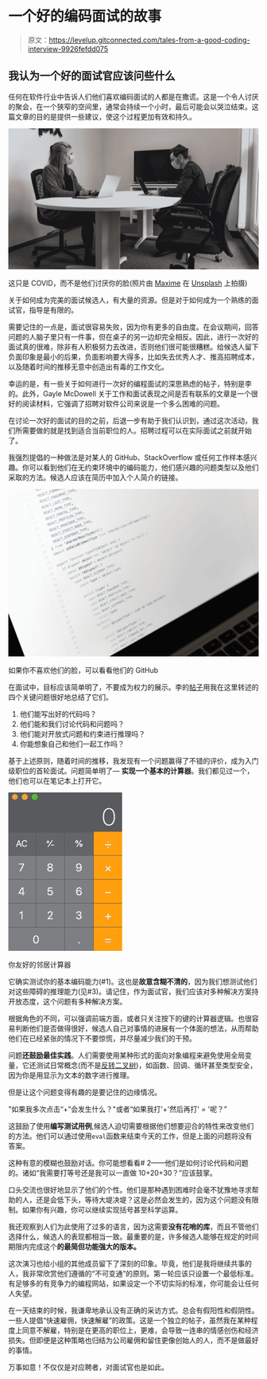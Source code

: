 # 一个好的编码面试的故事

> 原文：<https://levelup.gitconnected.com/tales-from-a-good-coding-interview-9926fefdd075>

## 我认为一个好的面试官应该问些什么

任何在软件行业中告诉人们他们喜欢编码面试的人都是在撒谎。这是一个令人讨厌的聚会，在一个狭窄的空间里，通常会持续一个小时，最后可能会以哭泣结束。这篇文章的目的是提供一些建议，使这个过程更加有效和持久。

![](img/a38da30201f2e0e6f3ccbe5edcc26bf8.png)

这只是 COVID，而不是他们讨厌你的脸(照片由 [Maxime](https://unsplash.com/@maximeutopix?utm_source=medium&utm_medium=referral) 在 [Unsplash](https://unsplash.com?utm_source=medium&utm_medium=referral) 上拍摄)

关于如何成为完美的面试候选人，有大量的资源。但是对于如何成为一个熟练的面试官，指导是有限的。

需要记住的一点是，面试很容易失败，因为你有更多的自由度。在会议期间，回答问题的人脑子里只有一件事，但在桌子的另一边却完全相反。因此，进行一次好的面试真的很难，除非有人积极努力去改进，否则他们很可能很糟糕。给候选人留下负面印象是最小的后果，负面影响要大得多，比如失去优秀人才、推高招聘成本，以及随着时间的推移无意中创造出有毒的工作文化。

幸运的是，有一些关于如何进行一次好的编程面试的深思熟虑的帖子，特别是李的。此外，Gayle McDowell 关于工作和面试表现之间是否有联系的文章是一个很好的阅读材料，它强调了招聘对软件公司来说是一个多么困难的问题。

在讨论一次好的面试的目的之前，后退一步有助于我们认识到，通过这次活动，我们所需要做的就是找到适合当前职位的人。招聘过程可以在实际面试之前就开始了。

我强烈提倡的一种做法是对某人的 GitHub、StackOverflow 或任何工作样本感兴趣。你可以看到他们在无约束环境中的编码能力，他们感兴趣的问题类型以及他们采取的方法。候选人应该在简历中加入个人简介的链接。

![](img/408a14f3797b32f0b6a140e15119243e.png)

如果你不喜欢他们的脸，可以看看他们的 GitHub

在面试中，目标应该简单明了，不要成为权力的展示。李的[帖子](https://www.lihaoyi.com/post/HowtoconductagoodProgrammingInterview.html)用我在这里转述的四个关键问题很好地总结了它们。

1.  他们能写出好的代码吗？
2.  他们能和我们讨论代码和问题吗？
3.  他们能对开放式问题和约束进行推理吗？
4.  你能想象自己和他们一起工作吗？

基于上述原则，随着时间的推移，我发现有一个问题赢得了不错的评价，成为入门级职位的首轮面试。问题简单明了— **实现一个基本的计算器**。我们都见过一个，他们也可以在笔记本上打开它。

![](img/4f45325b94911bb6a84f0b360bd34e83.png)

你友好的邻居计算器

它确实测试你的基本编码能力(#1)。这也是**故意含糊不清的**，因为我们想测试他们对这些障碍的推理能力(见#3)。请记住，作为面试官，我们应该对多种解决方案持开放态度，这个问题有多种解决方案。

根据角色的不同，可以强调前端方面，或者只关注按下的键的计算器逻辑。也很容易判断他们是否做得很好，候选人自己对事情的进展有一个体面的想法，从而帮助他们在已经紧张的情况下不要惊慌，并尽量减少我们的干预。

问题**还鼓励最佳实践**。人们需要使用某种形式的面向对象编程来避免使用全局变量，它还测试日常概念(而不是[反转二叉树](https://twitter.com/mxcl/status/608682016205344768?lang=en))，如函数、回调、循环甚至类型安全，因为你是用显示为文本的数字进行推理。

但是让这个问题变得有趣的是要记住的边缘情况。

"如果我多次点击“+”会发生什么？"或者“如果我打'+'然后再打' = '呢？”

这鼓励了使用**编写测试用例**,候选人迫切需要根据他们想要迎合的特性来改变他们的方法。他们可以通过使用`eval`函数来结束今天的工作，但是上面的问题将没有答案。

这种有意的模糊也鼓励对话。你可能想看看# 2——他们是如何讨论代码和问题的。诸如“我需要打等号还是我可以一直做 10+20+30？”应该鼓掌。

口头交流也很好地显示了他们的个性。他们是那种遇到困难时会毫不犹豫地寻求帮助的人，还是会低下头，等待大堤决堤？这是必然会发生的，因为这个问题没有限制。如果你有兴趣，你可以继续实现括号甚至科学运算。

我还观察到人们为此使用了过多的语言，因为这需要**没有花哨的库**，而且不管他们选择什么，候选人的表现都相当一致。最重要的是，许多候选人能够在规定的时间期限内完成这个**的最简但功能强大的版本。**

这次演习也给小组的其他成员留下了深刻的印象。毕竟，他们是我将继续共事的人，我非常欣赏他们遵循的“不可变通”的原则。第一轮应该只设置一个最低标准。有足够多的有竞争力的编程网站，如果设定一个不切实际的标准，你可能会让任何人失望。

在一天结束的时候，我谦卑地承认没有正确的采访方式。总会有假阳性和假阴性。一些人提倡“快速雇佣，快速解雇”的政策。这是一个独立的帖子，虽然我在某种程度上同意不解雇，特别是在更高的职位上，更难，会导致一连串的情感创伤和经济损失。但即便是这种策略也归结为公司雇佣和留住更像创始人的人，而不是做最好的事情。

万事如意！不仅仅是对应聘者，对面试官也是如此。